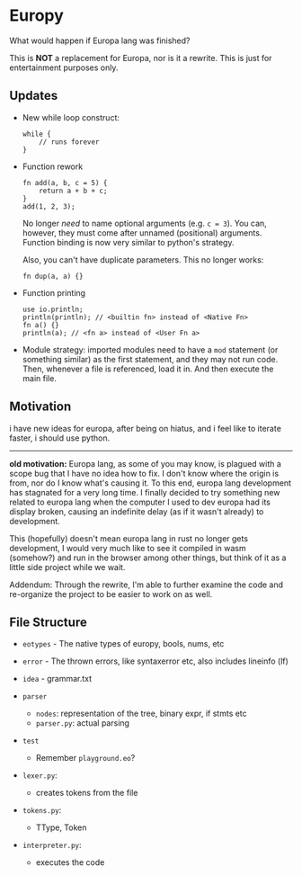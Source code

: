 # Europy
What would happen if Europa lang was finished?

This is **NOT** a replacement for Europa, nor is it a rewrite. This is just for entertainment purposes only.

## Updates
* New while loop construct:
    ```eo
    while {
        // runs forever
    }
    ```
* Function rework
    ```
    fn add(a, b, c = 5) {
        return a + b + c;
    }
    add(1, 2, 3);
    ```
    No longer *need* to name optional arguments (e.g. `c = 3`). You can, however, they must come after unnamed (positional) arguments. Function binding is now very similar to python's strategy.
    
    Also, you can't have duplicate parameters. This no longer works:
    ```
    fn dup(a, a) {}
    ```
* Function printing
    ```
    use io.println;
    println(println); // <builtin fn> instead of <Native Fn>
    fn a() {}
    println(a); // <fn a> instead of <User Fn a>
    ```
* Module strategy: imported modules need to have a `mod` statement (or something similar) as the first statement, and they may not run code. Then, whenever a file is referenced, load it in. And then execute the main file.

## Motivation
i have new ideas for europa, after being on hiatus, and i feel like to iterate faster, i should use python.

---
**old motivation:**
Europa lang, as some of you may know, is plagued with a scope bug that I have no idea how to fix. I don't know where the origin is from, nor do I know what's causing it. To this end, europa lang development has stagnated for a very long time. I finally decided to try something new related to europa lang when the computer I used to dev europa had its display broken, causing an indefinite delay (as if it wasn't already) to development.

This (hopefully) doesn't mean europa lang in rust no longer gets development, I would very much like to see it compiled in wasm (somehow?) and run in the browser among other things, but think of it as a little side project while we wait.

Addendum: Through the rewrite, I'm able to further examine the code and re-organize the project to be easier to work on as well.

## File Structure
- `eotypes` - The native types of europy, bools, nums, etc
- `error` - The thrown errors, like syntaxerror etc, also includes lineinfo (lf)
- `idea` - grammar.txt
- `parser`
    - `nodes`: representation of the tree, binary expr, if stmts etc
    - `parser.py`: actual parsing

- `test`
    - Remember `playground.eo`?

- `lexer.py`:
    - creates tokens from the file

- `tokens.py`:
    - TType, Token

- `interpreter.py`:
    - executes the code